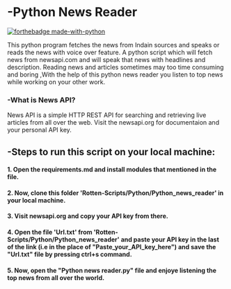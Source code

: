 # -Python News Reader
[![forthebadge made-with-python](http://ForTheBadge.com/images/badges/made-with-python.svg)](https://www.python.org/)

This python program fetches the news from Indain sources and speaks or reads the news with voice over feature. A python script which will fetch news from newsapi.com and will speak that news with headlines and description. Reading news and articles sometimes may too time consuming and boring ,With the help of this python news reader you listen to top news while working on your other work.
### -What is News API?
News API is a simple HTTP REST API for searching and retrieving live articles from all over the web. Visit the newsapi.org for documentaion and your personal API key.


## -Steps to run this script on your local machine:
#### 1. Open the requirements.md and install modules that mentioned in the file.
#### 2. Now, clone this folder 'Rotten-Scripts/Python/Python_news_reader' in your local machine.
#### 3. Visit newsapi.org and copy your API key from there.
#### 4. Open the file 'Url.txt' from 'Rotten-Scripts/Python/Python_news_reader' and paste your API key in the last of the link (i.e in the place of "Paste_your_API_key_here") and save the "Url.txt" file by pressing ctrl+s command.
#### 5. Now, open the "Python news reader.py" file and enjoye listening the top news from all over the world.





